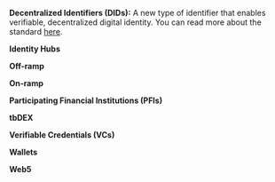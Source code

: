   

**Decentralized Identifiers (DIDs):** A new type of identifier that enables verifiable, decentralized digital identity. You can read more about the standard [here](https://www.w3.org/TR/did-core/).

  

**Identity Hubs**

  

**Off-ramp**

  

**On-ramp**

  

**Participating Financial Institutions (PFIs)**

  

**tbDEX**

  

**Verifiable Credentials (VCs)**

  

**Wallets**

  

**Web5**
